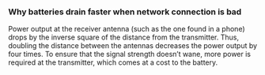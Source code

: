 
### Why batteries drain faster when network connection is bad
Power output at the receiver antenna (such as the one found in a phone) drops by the inverse square of the distance from the transmitter. Thus, doubling the distance between the antennas decreases the power output by four times. To ensure that the signal strength doesn’t wane, more power is required at the transmitter, which comes at a cost to the battery.   
